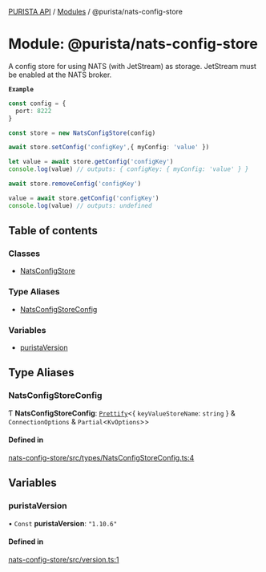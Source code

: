 [PURISTA API](../README.md) / [Modules](../modules.md) / @purista/nats-config-store

# Module: @purista/nats-config-store

A config store for using NATS (with JetStream) as storage.
JetStream must be enabled at the NATS broker.

**`Example`**

```typescript
const config = {
  port: 8222
}

const store = new NatsConfigStore(config)

await store.setConfig('configKey',{ myConfig: 'value' })

let value = await store.getConfig('configKey')
console.log(value) // outputs: { configKey: { myConfig: 'value' } }

await store.removeConfig('configKey')

value = await store.getConfig('configKey')
console.log(value) // outputs: undefined
```

## Table of contents

### Classes

- [NatsConfigStore](../classes/purista_nats_config_store.NatsConfigStore.md)

### Type Aliases

- [NatsConfigStoreConfig](purista_nats_config_store.md#natsconfigstoreconfig)

### Variables

- [puristaVersion](purista_nats_config_store.md#puristaversion)

## Type Aliases

### NatsConfigStoreConfig

Ƭ **NatsConfigStoreConfig**: [`Prettify`](purista_core.md#prettify)\<\{ `keyValueStoreName`: `string`  } & `ConnectionOptions` & `Partial`\<`KvOptions`\>\>

#### Defined in

[nats-config-store/src/types/NatsConfigStoreConfig.ts:4](https://github.com/sebastianwessel/purista/blob/master/packages/nats-config-store/src/types/NatsConfigStoreConfig.ts#L4)

## Variables

### puristaVersion

• `Const` **puristaVersion**: ``"1.10.6"``

#### Defined in

[nats-config-store/src/version.ts:1](https://github.com/sebastianwessel/purista/blob/master/packages/nats-config-store/src/version.ts#L1)
